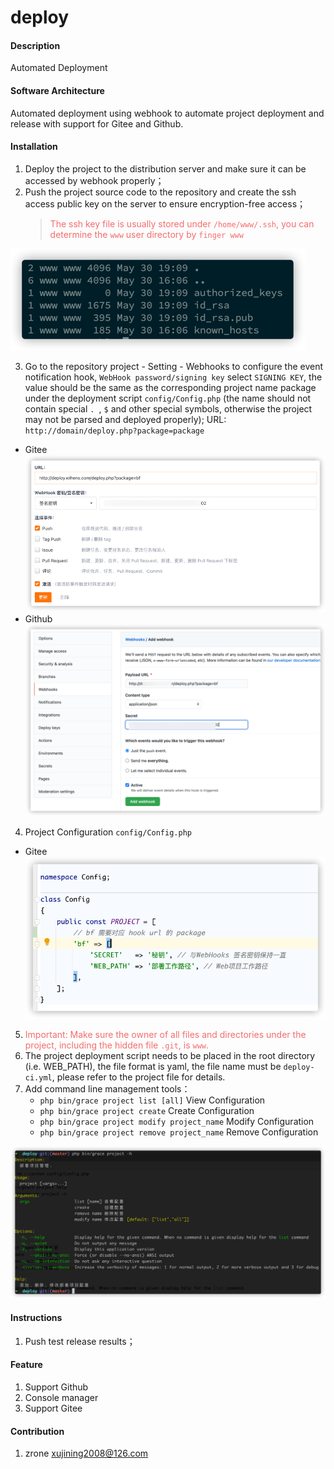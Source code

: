 # deploy

#### Description
Automated Deployment

#### Software Architecture
Automated deployment using webhook to automate project deployment and release with support for Gitee and Github.

#### Installation

1.  Deploy the project to the distribution server and make sure it can be accessed by webhook properly；
2.  Push the project source code to the repository and create the ssh access public key on the server to ensure encryption-free access；
    > <font style="color:#F56C6C">The ssh key file is usually stored under `/home/www/.ssh`, you can determine the `www` user directory by `finger www`</font>

![img_1.png](img_1.png)

3.  Go to the repository project - Setting - Webhooks to configure the event notification hook, `WebHook password/signing key` select `SIGNING KEY`, the value should be the same as the corresponding project name package under the deployment script `config/Config.php` (the name should not contain special `. `, `$` and other special symbols, otherwise the project may not be parsed and deployed properly); URL: `http://domain/deploy.php?package=package`

- Gitee
  ![img_2.png](img_2.png)
- Github
  ![img_4.png](img_4.png)

4.  Project Configuration `config/Config.php`

- Gitee
  ![img.png](img.png)

5.  <font style="color:#F56C6C">Important: Make sure the owner of all files and directories under the project, including the hidden file `.git`, is `www`.</font>
6.  The project deployment script needs to be placed in the root directory (i.e. WEB_PATH), the file format is yaml, the file name must be `deploy-ci.yml`, please refer to the project file for details.
7.  Add command line management tools：
    - `php bin/grace project list [all]` View Configuration
    - `php bin/grace project create` Create Configuration
    - `php bin/grace project modify project_name` Modify Configuration
    - `php bin/grace project remove project_name` Remove Configuration

![img_3.png](img_3.png)
#### Instructions

1.  Push test release results；


#### Feature

1.  Support Github
2.  Console manager
3.  Support Gitee

#### Contribution

1.  zrone <xujining2008@126.com>
